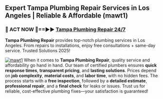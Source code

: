 ## Expert Tampa Plumbing Repair Services in Los Angeles | Reliable & Affordable (mawt1)  

<h3>🚿 ACT NOW 🌟==►► <a href="https://tinyurl.com/2ne6vx2x" rel="nofollow">Tampa Plumbing Repair 24/7</a></h3>

**Tampa Plumbing Repair** provides top-notch plumbing services in Los Angeles. From repairs to installations, enjoy free consultations + same-day service. Trusted Solutions 2025!

[![mawt1](https://i.imgur.com/4PFF4AK.jpeg)](https://tinyurl.com/2ne6vx2x)
When it comes to **Tampa Plumbing Repair**, quality service and affordability go hand in hand. Our team of certified plumbers ensures **quick response times**, **transparent pricing**, and **lasting solutions**. Prices depend on **job complexity**, **material costs**, and **labor time**, with no hidden fees. The process starts with a **free inspection**, followed by a **detailed estimate**, **professional repair**, and a **final check** for leaks or issues. Trust us for reliable, cost-effective plumbing fixes—your satisfaction is guaranteed!